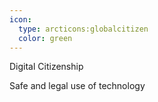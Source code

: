 ```yaml
---
icon:
  type: arcticons:globalcitizen
  color: green
---
```


Digital Citizenship

Safe and legal use of technology

